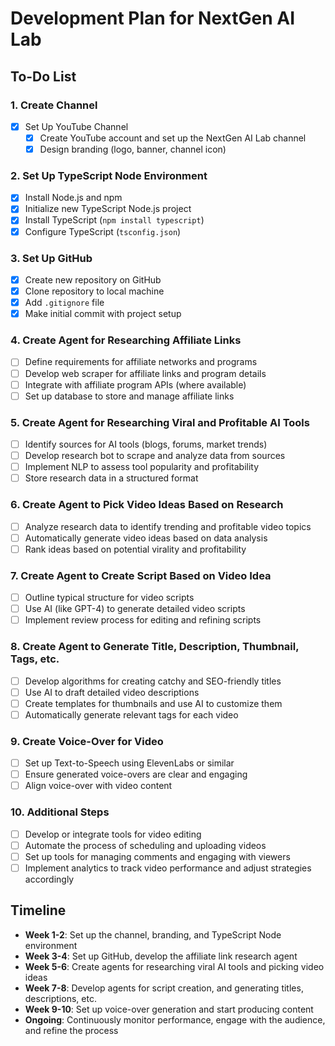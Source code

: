 # Development Plan for NextGen AI Lab

## To-Do List

### 1. Create Channel

- [X] Set Up YouTube Channel
    - [x] Create YouTube account and set up the NextGen AI Lab channel
    - [X] Design branding (logo, banner, channel icon)

### 2. Set Up TypeScript Node Environment

- [X] Install Node.js and npm
- [X] Initialize new TypeScript Node.js project
- [X] Install TypeScript (`npm install typescript`)
- [X] Configure TypeScript (`tsconfig.json`)

### 3. Set Up GitHub

- [X] Create new repository on GitHub
- [X] Clone repository to local machine
- [X] Add `.gitignore` file
- [X] Make initial commit with project setup

### 4. Create Agent for Researching Affiliate Links

- [ ] Define requirements for affiliate networks and programs
- [ ] Develop web scraper for affiliate links and program details
- [ ] Integrate with affiliate program APIs (where available)
- [ ] Set up database to store and manage affiliate links

### 5. Create Agent for Researching Viral and Profitable AI Tools

- [ ] Identify sources for AI tools (blogs, forums, market trends)
- [ ] Develop research bot to scrape and analyze data from sources
- [ ] Implement NLP to assess tool popularity and profitability
- [ ] Store research data in a structured format

### 6. Create Agent to Pick Video Ideas Based on Research

- [ ] Analyze research data to identify trending and profitable video topics
- [ ] Automatically generate video ideas based on data analysis
- [ ] Rank ideas based on potential virality and profitability

### 7. Create Agent to Create Script Based on Video Idea

- [ ] Outline typical structure for video scripts
- [ ] Use AI (like GPT-4) to generate detailed video scripts
- [ ] Implement review process for editing and refining scripts

### 8. Create Agent to Generate Title, Description, Thumbnail, Tags, etc.

- [ ] Develop algorithms for creating catchy and SEO-friendly titles
- [ ] Use AI to draft detailed video descriptions
- [ ] Create templates for thumbnails and use AI to customize them
- [ ] Automatically generate relevant tags for each video

### 9. Create Voice-Over for Video

- [ ] Set up Text-to-Speech using ElevenLabs or similar
- [ ] Ensure generated voice-overs are clear and engaging
- [ ] Align voice-over with video content

### 10. Additional Steps

- [ ] Develop or integrate tools for video editing
- [ ] Automate the process of scheduling and uploading videos
- [ ] Set up tools for managing comments and engaging with viewers
- [ ] Implement analytics to track video performance and adjust strategies accordingly

## Timeline

- **Week 1-2**: Set up the channel, branding, and TypeScript Node environment
- **Week 3-4**: Set up GitHub, develop the affiliate link research agent
- **Week 5-6**: Create agents for researching viral AI tools and picking video ideas
- **Week 7-8**: Develop agents for script creation, and generating titles, descriptions, etc.
- **Week 9-10**: Set up voice-over generation and start producing content
- **Ongoing**: Continuously monitor performance, engage with the audience, and refine the process